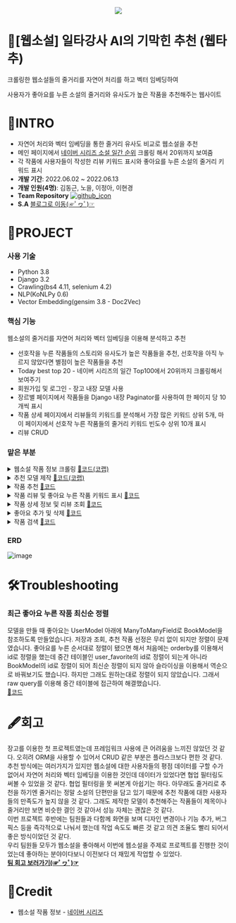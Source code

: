 <p align="center">
<img src="https://img1.daumcdn.net/thumb/R1280x0/?scode=mtistory2&fname=https%3A%2F%2Fblog.kakaocdn.net%2Fdn%2FcRZyWw%2FbtrJ2nbV0Ly%2FV0thL6tNjJKnkPrHsiYlJK%2Fimg.png">
</p>

# 📖[웹소설] 일타강사 AI의 기막힌 추천 (웹타추)
크롤링한 웹소설들의 줄거리를 자연어 처리를 하고 벡터 임베딩하여

사용자가 좋아요를 누른 소설의 줄거리와 유사도가 높은 작품을 추천해주는 웹사이트

# 📕INTRO
* 자연어 처리와 벡터 임베딩을 통한 줄거리 유사도 비교로 웹소설을 추천
* 메인 페이지에서 [네이버 시리즈 소설 일간 순위](https://series.naver.com/novel/top100List.series) 크롤링 해서 20위까지 보여줌
* 각 작품에 사용자들이 작성한 리뷰 키워드 표시와 좋아요를 누른 소설의 줄거리 키워드 표시
* **개발 기간**: 2022.06.02 ~ 2022.06.13
* **개발 인원(4명)**: 김동근, 노을, 이정아, 이현경
* **Team Repository** [![github_icon](https://img.shields.io/badge/Github-000000?style=flat-square&logo=github&logoColor=white)](https://github.com/cmjcum/webtachu)
* **S.A** [블로그로 이동(☞ﾟヮﾟ)☞](https://cold-charcoal.tistory.com/85)

# 📗PROJECT
### 사용 기술
* Python 3.8
* Django 3.2
* Crawling(bs4 4.11, selenium 4.2)
* NLP(KoNLPy 0.6)
* Vector Embedding(gensim 3.8 - Doc2Vec)

### 핵심 기능
웹소설의 줄거리를 자연어 처리와 벡터 임베딩을 이용해 분석하고 추천
* 선호작을 누른 작품들의 스토리와 유사도가 높은 작품들을 추천, 선호작을 아직 누르지 않았다면 별점이 높은 작품들을 추천
* Today best top 20 - 네이버 시리즈의 일간 Top100에서 20위까지 크롤링해서 보여주기
* 회원가입 및 로그인 - 장고 내장 모델 사용
* 장르별 페이지에서 작품들을 Django 내장 Paginator를 사용하여 한 페이지 당 10 개씩 표시
* 작품 상세 페이지에서 리뷰들의 키워드를 분석해서 가장 많은 키워드 상위 5개, 마이 페이지에서 선호작 누른 작품들의 줄거리 키워드 빈도수 상위 10개 표시
* 리뷰 CRUD

### 맡은 부분
<details>
<summary>웹소설 작품 정보 크롤링 <a href="https://colab.research.google.com/drive/1e--L4ZwZQann99Y9ZwBTG-7VlB9PW4DM?usp=sharing">📑코드(코랩)</a></summary>

네이버 시리즈에서 판타지 장르와 로맨스 판타지 장르를 크롤링 했습니다.<br>
BeautifulSoup과 Selenium을 함께 사용했습니다.<br>
bs로 전체 작품 목록에서 각 작품들의 상세 페이지로 연결되는 url을 크롤링 하고 크롤링한 url에 각각 접속하여 작품들의 상세 정보를 크롤링 하는데 이때 네이버 시리즈에서 작품의 전체 줄거리는 각 작품의 페이지에서 더보기 버튼을 눌러야 보이기 때문에 selenium을 사용했습니다.
</details>
<details>
<summary>추천 모델 제작 <a href="https://colab.research.google.com/drive/1MyePVoA6OAbsVkR2ErudTtkmpwIPoHno?usp=sharing">📑코드(코랩)</a></summary>

KoNLPy의 Mecab을 이용하여 각 소설의 줄거리를 형태소 단위로 토큰화 하고 gensim의 Doc2Vec으로 벡터화 해서 코사인 유사도를 비교하는 모델을 만들었습니다.
</details>
<details>
<summary>작품 추천 <a href="https://github.com/zeonga1102/webtachu/blob/master/books/views.py#L47">📑코드</a></summary>

제작한 모델을 이용해서 사용자가 좋아요를 누른 작품의 줄거리와 코사인 유사도가 높은 작품을 추천합니다.<br>
좋아요를 누른 작품들의 키워드 중 빈도수가 높은 20개와 가중치를 준 제목 키워드 3개에 대해 벡터화를 하고 제작한 모델에서 유사도가 높은 작품 5개를 선정합니다. 이때 이미 좋아요를 누른 작품은 추천에서 제외합니다.<br>
만약 좋아요를 누른 작품이 없다면 별점이 높은 작품 5개를 추천합니다.
</details>
<details>
<summary>작품 리뷰 및 좋아요 누른 작품 키워드 표시 <a href="https://github.com/zeonga1102/webtachu/blob/master/books/book_views.py#L102">📑코드</a></summary>

형태소 분석을 통해 전체 리뷰와 좋아요를 누른 소설들의 줄거리에서 빈도수가 높은 키워드들을 뽑아냈습니다<br>
함수로 만들어서 사용했습니다.<br>
함수 사용 예시입니다. 각 소설에서 리뷰 키워드를 뽑아내는 부분입니다. <a href="https://github.com/zeonga1102/webtachu/blob/master/books/book_views.py#L88">📑코드</a>
</details>
<details>
<summary>작품 상세 정보 및 리뷰 조회 <a href="https://github.com/zeonga1102/webtachu/blob/master/books/book_views.py#L80">📑코드</a></summary>

작품별 페이지에서 각 작품의 상세 정보와 그 작품에 달린 리뷰들을 조회합니다.<br>
사용자가 해당 작품에 좋아요를 눌렀는지와 리뷰 키워드를 함께 프론트로 보냅니다.
</details>
<details>
<summary>좋아요 추가 및 삭제 <a href="https://github.com/zeonga1102/webtachu/blob/master/books/book_views.py#L126">📑코드</a></summary>

해당 작품에 좋아요를 눌렀을 때 현재 사용자가 이미 좋아요를 누른 상태인지 아닌지 판별하여 만약 좋아요를 누른 상태였다면 해당 작품을 favorite에서 삭제하고 누르지 않은 상태였다면 추가합니다.
</details>
<details>
<summary>작품 검색 <a href="https://github.com/zeonga1102/webtachu/blob/master/books/views.py#L65">📑코드</a></summary>

제목을 기준으로 작품을 검색합니다.<br>
사용자가 입력한 검색어를 제목에 포함하고 있으면 결과로 보여줍니다.
</details> 

### ERD
![image](https://user-images.githubusercontent.com/104331869/185334447-e9eaabb2-c3e0-4d1a-95de-5bb09921b73a.png)

# 🛠Troubleshooting
### 최근 좋아요 누른 작품 최신순 정렬
모델을 만들 때 좋아요는 UserModel 아래에 ManyToManyField로 BookModel을 참조하도록 만들었습니다. 저장과 조회, 추천 작품 선정은 무리 없이 되지만 정렬이 문제였습니다. 좋아요를 누른 순서대로 정렬이 됐으면 해서 처음에는 orderby를 이용해서 id로 정렬을 했는데 중간 테이블인 user_favorite의 id로 정렬이 되는게 아니라 BookModel의 id로 정렬이 되어 최신순 정렬이 되지 않아 슬라이싱을 이용해서 역순으로 바꿔보기도 했습니다. 하지만 그래도 원하는대로 정렬이 되지 않았습니다. 그래서 raw query를 이용해 중간 테이블에 접근하여 해결했습니다.<br>
[📑코드](https://github.com/zeonga1102/webtachu/blob/master/users/views.py#L118)

# 🖋회고
장고를 이용한 첫 프로젝트였는데 프레임워크 사용에 큰 어려움을 느끼진 않았던 것 같다. 오히려 ORM을 사용할 수 있어서 CRUD 같은 부분은 플라스크보다 편한 것 같다.<br>
추천 방식에는 여러가지가 있지만 웹소설에 대한 사용자들의 평점 데이터를 구할 수가 없어서 자연어 처리와 벡터 임베딩을 이용한 것인데 데이터가 있었다면 협업 필터링도 써볼 수 있었을 것 같다. 협업 필터링을 못 써본게 아쉽기는 하다. 아무래도 줄거리로 추천을 하기엔 줄거리는 정말 소설의 단편만을 담고 있기 때문에 추천 작품에 대한 사용자들의 만족도가 높지 않을 것 같다. 그래도 제작한 모델이 추천해주는 작품들이 제목이나 줄거리만 보면 비슷한 결인 것 같아서 성능 자체는 괜찮은 것 같다.<br>
이번 프로젝트 후반에는 팀원들과 다함께 화면을 보며 디자인 변경이나 기능 추가, 버그 픽스 등을 즉각적으로 나눠서 했는데 작업 속도도 빠른 것 같고 의견 조율도 빨리 되어서 좋은 방식이었던 것 같다.<br>
우리 팀원들 모두가 웹소설을 좋아해서 이번에 웹소설을 주제로 프로젝트를 진행한 것이었는데 좋아하는 분야이다보니 이전보다 더 재밌게 작업할 수 있었다.<br>
**[팀 회고 보러가기(☞ﾟヮﾟ)☞](https://cold-charcoal.tistory.com/95)**
# 📘Credit
* 웹소설 작품 정보 - [네이버 시리즈](https://series.naver.com/novel)
